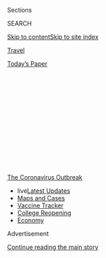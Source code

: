 <div id="app">

<div>

<div>

<div>

<div class="NYTAppHideMasthead css-1q2w90k e1suatyy0">

<div class="section css-ui9rw0 e1suatyy2">

<div class="css-eph4ug er09x8g0">

<div class="css-6n7j50">

</div>

<span class="css-1dv1kvn">Sections</span>

<div class="css-10488qs">

<span class="css-1dv1kvn">SEARCH</span>

</div>

[Skip to content](#site-content)[Skip to site
index](#site-index)

</div>

<div id="masthead-section-label" class="css-1wr3we4 eaxe0e00">

[Travel](https://www.nytimes.com/section/travel)

</div>

<div class="css-10698na e1huz5gh0">

</div>

</div>

<div id="masthead-bar-one" class="section hasLinks css-15hmgas e1csuq9d3">

<div class="css-uqyvli e1csuq9d0">

</div>

<div class="css-1uqjmks e1csuq9d1">

</div>

<div class="css-9e9ivx">

[](https://myaccount.nytimes.com/auth/login?response_type=cookie&client_id=vi)

</div>

<div class="css-1bvtpon e1csuq9d2">

[Today’s
Paper](https://www.nytimes.com/section/todayspaper)

</div>

</div>

</div>

</div>

<div data-aria-hidden="false">

<div id="site-content" data-role="main">

<div>

<div class="css-1aor85t" style="opacity:0.000000001;z-index:-1;visibility:hidden">

<div class="css-1hqnpie">

<div class="css-epjblv">

<span class="css-17xtcya">[Travel](/section/travel)</span><span class="css-x15j1o">|</span><span class="css-fwqvlz">Afraid
of Airlines? There’s Always the Private
Jet</span>

</div>

<div class="css-k008qs">

<div class="css-1iwv8en">

<span class="css-18z7m18"></span>

<div>

</div>

</div>

<span class="css-1n6z4y">https://nyti.ms/3jVASIL</span>

<div class="css-1705lsu">

<div class="css-4xjgmj">

<div class="css-4skfbu" data-role="toolbar" data-aria-label="Social Media Share buttons, Save button, and Comments Panel with current comment count" data-testid="share-tools">

  - 
  - 
  - 
  - 
    
    <div class="css-6n7j50">
    
    </div>

  - 

</div>

</div>

</div>

</div>

</div>

</div>

<div id="NYT_TOP_BANNER_REGION" class="css-13pd83m">

<div>

<div id="styln-prism-menu-1592847958612" class="section interactive-content interactive-size-medium css-1edisqu">

<div class="css-17ih8de interactive-body">

<div id="scroll-container" class="css-1gj85ro">

[<span class="styln-title-wrap"><span class="css-1pje3qr">The
Coronavirus</span><span class="css-1pje3qr">
Outbreak</span></span>](https://www.nytimes.com/news-event/coronavirus?action=click&pgtype=Article&state=default&region=TOP_BANNER&context=storylines_menu)

  - <span class="css-kqxiym" data-emphasize="true">live</span>[Latest
    Updates](https://www.nytimes.com/2020/08/03/world/coronavirus-covid-19.html?action=click&pgtype=Article&state=default&region=TOP_BANNER&context=storylines_menu)
  - [Maps and
    Cases](https://www.nytimes.com/interactive/2020/us/coronavirus-us-cases.html?action=click&pgtype=Article&state=default&region=TOP_BANNER&context=storylines_menu)
  - [Vaccine
    Tracker](https://www.nytimes.com/interactive/2020/science/coronavirus-vaccine-tracker.html?action=click&pgtype=Article&state=default&region=TOP_BANNER&context=storylines_menu)
  - [College
    Reopening](https://www.nytimes.com/2020/08/02/us/covid-college-reopening.html?action=click&pgtype=Article&state=default&region=TOP_BANNER&context=storylines_menu)
  - [Economy](https://www.nytimes.com/live/2020/08/03/business/stock-market-today-coronavirus?action=click&pgtype=Article&state=default&region=TOP_BANNER&context=storylines_menu)

</div>

</div>

</div>

</div>

</div>

<div id="top-wrapper" class="css-1sy8kpn">

<div id="top-slug" class="css-l9onyx">

Advertisement

</div>

[Continue reading the main
story](#after-top)

<div class="ad top-wrapper" style="text-align:center;height:100%;display:block;min-height:250px">

<div id="top" class="place-ad" data-position="top" data-size-key="top">

</div>

</div>

<div id="after-top">

</div>

</div>

<div>

<div id="sponsor-wrapper" class="css-1hyfx7x">

<div id="sponsor-slug" class="css-19vbshk">

Supported by

</div>

[Continue reading the main
story](#after-sponsor)

<div id="sponsor" class="ad sponsor-wrapper" style="text-align:center;height:100%;display:block">

</div>

<div id="after-sponsor">

</div>

</div>

<div class="css-186x18t">

</div>

<div class="css-1vkm6nb ehdk2mb0">

# Afraid of Airlines? There’s Always the Private Jet

</div>

Concerned about virus-related safety on commercial planes, many fliers
are turning to private jets for the first time. The catch, of course, is
the price.

<div class="css-79elbk" data-testid="photoviewer-wrapper">

<div class="css-z3e15g" data-testid="photoviewer-wrapper-hidden">

</div>

<div class="css-1a48zt4 ehw59r15" data-testid="photoviewer-children">

![<span class="css-16f3y1r e13ogyst0" data-aria-hidden="true">A flight
between New York and Miami on Silver Air (above) costs thousands of
dollars, but many passengers are willing to splurge to avoid commercial
flights. Flying with groups is one way to cut
costs.</span><span class="css-cnj6d5 e1z0qqy90" itemprop="copyrightHolder"><span class="css-1ly73wi e1tej78p0">Credit...</span><span><span>Silver
Air</span></span></span>](https://static01.nyt.com/images/2020/07/27/travel/29private-jets-virus/oakImage-1595868653679-articleLarge.jpg?quality=75&auto=webp&disable=upscale)

</div>

</div>

<div class="css-18e8msd">

<div class="css-vp77d3 epjyd6m0">

<div class="css-1baulvz">

By [<span class="css-1baulvz last-byline" itemprop="name">Sally
French</span>](https://www.nytimes.com/by/sally-french)

</div>

</div>

  - July 30,
    2020

  - 
    
    <div class="css-4xjgmj">
    
    <div class="css-d8bdto" data-role="toolbar" data-aria-label="Social Media Share buttons, Save button, and Comments Panel with current comment count" data-testid="share-tools">
    
      - 
      - 
      - 
      - 
        
        <div class="css-6n7j50">
        
        </div>
    
      - 
    
    </div>
    
    </div>

</div>

</div>

<div class="section meteredContent css-1r7ky0e" name="articleBody" itemprop="articleBody">

<div class="css-1fanzo5 StoryBodyCompanionColumn">

<div class="css-53u6y8">

Lexi Shangraw, a San Francisco resident, flew to Phoenix in early March
for what was supposed to be a brief visit. But when lockdowns started,
she ended up staying longer than anticipated in hopes of waiting out
Covid-19.

Last month, she decided it was finally time to return home. Dubious
about the safety of big commercial airlines, she chose
[JSX,](https://www.jsx.com/home/search) a hybrid private jet service
that departs from small, private terminals. In the world of private jet
travel, Ms. Shangraw got a good deal. Her one-way ticket on a
semiprivate jet to Oakland, Calif., cost $159. That same day, a flight
to the Bay Area on American Airlines would have cost $150, she said.

Ms. Shangraw is among the growing number of Americans using private
jets, seeing them as a safer alternative to the often [cramped
commercial
flights](https://www.nytimes.com/2020/07/21/travel/crowded-flights-coronavirus.html)
filled with strangers during the pandemic. The day after the Fourth of
July, when commercial airline travel was down 74 percent year-over-year,
private jet flights were up five percent, according to [an analysis of
data from Argus, an aviation consulting
firm](https://privatejetcardcomparisons.com/2020/07/10/heres-where-the-private-jets-were-flying-for-the-july-4th-holiday/#more-38454),
by Doug Gollan, who runs the website [Private Jet Card
Comparisons.](https://privatejetcardcomparisons.com/)

On JSX, passengers still fly with up to 29 strangers (though Ms.
Shangraw said there were fewer than 15 on her flight), but there’s no
need to arrive two hours early (the company recommends 20 minutes),
because there are no security lines and no complex boarding procedures.
JSX flights tend to cost between $300 and $500 one way, per person, but
some shorter legs can cost less than $100.

</div>

</div>

<div class="css-1fanzo5 StoryBodyCompanionColumn">

<div class="css-53u6y8">

## The price of exclusivity

Compared to most private jet services, JSX is downright affordable. Some
customers are opting for pricey, custom charter flights that can cost
anywhere from a few thousand dollars to more than $10,000 per hour,
based on factors like aircraft type and in-flight service.

Even when paying top dollar, many travelers are seeing value in
springing for private flights amid a pandemic. That includes people like
Franklin Antoian, the founder of the personal training website iBodyFit,
who — along with his wife and two kids — took his first-ever private jet
ride last month from Palm Beach, Fla., to visit family in upstate New
York. It cost $20,000, about six times more than Mr. Antoian’s usual
first-class fares for his family of four. He justified the cost, saying
this may be his family’s only flight this year.

A town car arrived at their home and shuttled them directly to the door
of a small airport with plush chairs and no blaring loudspeakers. The
plane left when the family was ready.

It’s a far cry from [ever-changing rules about middle
seats](https://www.nytimes.com/2020/07/10/world/canada/canada-airlines-coronavirus.html),
[passengers refusing to wear
masks](https://www.nytimes.com/2020/06/18/us/american-airlines-mask-brandon-straka.html)
and [flight attendants telling off passengers for sitting in an
unoccupied exit
row](https://www.nytimes.com/2020/07/08/travel/airplanes-social-distancing-coronavirus.html)
for more space. And while travelers on commercial airlines report
[confusion over mask
policies](https://www.nytimes.com/2020/06/04/travel/coronavirus-flying-face-masks.html)
not being enforced, flying private means everyone has their face
covered.

</div>

</div>

<div>

</div>

<div class="css-1fanzo5 StoryBodyCompanionColumn">

<div class="css-53u6y8">

“I’d always wanted to fly on a private jet, and then I started thinking
about what travel might otherwise be like on a commercial airline,” Mr.
Antoian said. “I didn’t want to wait in a crowded terminal. I didn’t
want the chance that someone on the plane might complain about wearing a
mask and the plane might be delayed.”

</div>

</div>

<div class="css-1fanzo5 StoryBodyCompanionColumn">

<div class="css-53u6y8">

“Flying private is much safer, and consistently so,” said Sridhar Tayur,
founder of OrganJet, a company that provides private jet travel for
organ-transplant patients. “Social distancing is easier. The pilots wear
masks. The passengers — usually a small number — know each
other.”

<div id="NYT_MAIN_CONTENT_1_REGION" class="css-9tf9ac">

<div>

<div id="styln-covid-updates-world" class="section interactive-content interactive-size-medium css-1ftcdic">

<div class="css-17ih8de interactive-body">

<div id="styln-briefing-block" data-asset-id="QXJ0aWNsZTpueXQ6Ly9hcnRpY2xlLzZkMDlhMjVlLTQxZDYtNWE3ZC04NzFjLTNiMDkyMGU0NjA2Zg==">

<div class="briefing-block-header-section">

# [Latest Updates: Global Coronavirus Outbreak](https://www.nytimes.com/2020/08/03/world/coronavirus-covid-19.html?action=click&pgtype=Article&state=default&region=MAIN_CONTENT_1&context=storylines_live_updates)

<div class="briefing-block-ts">

Updated 2020-08-04T07:33:06.428Z

</div>

</div>

  - [Fauci defends Birx after she is criticized by
    Trump.](https://www.nytimes.com/2020/08/03/world/coronavirus-covid-19.html?action=click&pgtype=Article&state=default&region=MAIN_CONTENT_1&context=storylines_live_updates#link-4547638f)
  - [Trump derides Democrats as lawmakers and administration officials
    try to break stimulus
    impasse.](https://www.nytimes.com/2020/08/03/world/coronavirus-covid-19.html?action=click&pgtype=Article&state=default&region=MAIN_CONTENT_1&context=storylines_live_updates#link-15e7f995)
  - [The deadline for 2020 census counting has been moved up by a
    month.](https://www.nytimes.com/2020/08/03/world/coronavirus-covid-19.html?action=click&pgtype=Article&state=default&region=MAIN_CONTENT_1&context=storylines_live_updates#link-e5a2cda)

<div class="briefing-block-footer">

<div class="briefing-block-footer-meta">

[See more
updates](https://www.nytimes.com/2020/08/03/world/coronavirus-covid-19.html?action=click&pgtype=Article&state=default&region=MAIN_CONTENT_1&context=storylines_live_updates)

</div>

<div class="briefing-block-briefinglinks">

<span>More live coverage:</span>
[Markets](https://www.nytimes.com/live/2020/08/03/business/stock-market-today-coronavirus?action=click&pgtype=Article&state=default&region=MAIN_CONTENT_1&context=storylines_live_updates)

</div>

</div>

</div>

</div>

</div>

</div>

</div>

The major drawback for many travelers is, of course, the cost. A one-way
charter flight between New York and Miami with the private jet company
[Silver Air](https://www.silverair.com/) costs between $15,000 and
$20,000 for the entire aircraft, depending on the jet (their planes seat
between four and 10). Bring nine friends, and that still amounts to a
few thousand dollars per person each way — significantly more than the
cost of your average first-class ticket, and far more than the price of
a basic economy seat. Another company, [Jet It,](https://gojetit.com/)
charges $4,200 per hour (though purchasing a membership reduces the
per-hour rate to $1,600), not including airport fees. Their HondaJet
Elite aircraft seats six.

To reduce the price of the $8,000-to-$10,000-per-hour flight, Jamie
Gibson, the founder of the website
[Flightess](https://www.flightess.com/) and a high-end charter flight
attendant, says more groups of first-time fliers are chartering planes
with friends and family, and thus reducing the per-person cost.
Prepandemic, her regular clients were executives who tended to travel
alone. The cost is further reduced by the CARES Act tax break. Private
jet customers aren’t required to pay the 7.5 percent Federal Excise Tax
between March 28 and Dec. 31, 2020, which is typically charged on all
private jet flights and hours. Additionally, companies don’t have to pay
any fuel taxes during that period, which is one less cost they would
otherwise pass onto consumers.

## Gaining in popularity

While [commercial air
travel](https://www.nytimes.com/2020/05/10/business/airlines-coronavirus-bleak-future.html)
is getting pummeled, private jet travel has not been hit nearly as hard,
said Mr. Gollan.

In April, passenger count on commercial airlines fell 95 percent
year-over-year, while passenger count on private jet charters was down
67 percent, according to Mr. Gollan’s analysis of Argus’s data. By June,
private jet operators saw just a 22 percent decrease.

</div>

</div>

<div>

</div>

<div class="css-1fanzo5 StoryBodyCompanionColumn">

<div class="css-53u6y8">

“With virtually no business travel, the rebound was fueled by existing
customers flying for personal reasons and newcomers to the market,” Mr.
Gollan said. “Private flying isn’t fully back, but certainly the
industry is in much better shape than airlines. There is a strong flow
of new-to-private-aviation customers.”

XO, which offers both private charters and the ability to book
individual seats on private jets, saw a 19.8 percent decrease in hours
flown in the first half of 2020 versus the first half of 2019, according
to Argus data. But the company said monthly membership sales between
March and May 2020 among first-time private jet fliers averaged five
times higher than their monthly averages.

Two other companies have also seen increased interest. [Sentient
Jet](https://www.sentient.com/) said more than 50 percent of the 8,000
flight hours in June were sold to first-time customers, up from about 25
to 30 percent in most months. And [Air Charter
Service](https://www.aircharterserviceusa.com/) said in a press release
that in May and June, it saw a 75 percent increase in year-over-year
inquiries from potential customers.

The trend looks likely to continue as commercial air travel may only
become more painful. JetBlue is blocking middle seats through at least
Sept. 8 and Southwest Airlines is doing the same through at least Oct.
31 — but it’s unclear what happens after that. Luxuries like airport
lounges are closed with no indication when they’ll reopen. And
passengers report [flights being canceled at the last
minute](https://www.nytimes.com/2020/06/18/travel/travel-refunds-airlines.html).

## Who is flying private

Ms. Gibson said in addition to families and friends on vacation, she’s
recently flown students who needed to return from college or boarding
schools and older passengers who feel especially at risk flying
commercial airlines. And as airlines cut back on international flights
in response to [countries closing their
borders](https://www.nytimes.com/article/coronavirus-travel-restrictions.html)
to some foreigners, including Americans, she’s also flying a number of
repatriation
trips.

<div id="NYT_MAIN_CONTENT_3_REGION" class="css-9tf9ac">

<div>

<div id="styln-prism-freeform-1594220623585" class="section interactive-content interactive-size-medium css-1ftcdic">

<div class="css-17ih8de interactive-body">

<div id="prism-freeform-block-38059" class="css-19mumt8" data-role="complementary" data-storyline="The Coronavirus Outbreak" data-truncated="true" tabindex="0">

<div class="css-a8d9oz">

<div class="css-eb027h">

[](https://www.nytimes.com/news-event/coronavirus?action=click&pgtype=Article&state=default&region=MAIN_CONTENT_3&context=storylines_faq)

### The Coronavirus Outbreak ›

#### Frequently Asked Questions

Updated August 3, 2020

  - #### I’m a small-business owner. Can I get relief?
    
      - The [stimulus bills enacted in
        March](https://www.nytimes.com/article/small-business-loans-stimulus-grants-freelancers-coronavirus.html?action=click&pgtype=Article&state=default&region=MAIN_CONTENT_3&context=storylines_faq)
        offer help for the millions of American small businesses. Those
        eligible for aid are businesses and nonprofit organizations with
        fewer than 500 workers, including sole proprietorships,
        independent contractors and freelancers. Some larger companies
        in some industries are also eligible. The help being offered,
        which is being managed by the Small Business Administration,
        includes the Paycheck Protection Program and the Economic Injury
        Disaster Loan program. But lots of folks have [not yet seen
        payouts.](https://www.nytimes.com/interactive/2020/05/07/business/small-business-loans-coronavirus.html?action=click&pgtype=Article&state=default&region=MAIN_CONTENT_3&context=storylines_faq)
        Even those who have received help are confused: The rules are
        draconian, and some are stuck sitting on [money they don’t know
        how to
        use.](https://www.nytimes.com/2020/05/02/business/economy/loans-coronavirus-small-business.html?action=click&pgtype=Article&state=default&region=MAIN_CONTENT_3&context=storylines_faq)
        Many small-business owners are getting less than they expected
        or [not hearing anything at
        all.](https://www.nytimes.com/2020/06/10/business/Small-business-loans-ppp.html?action=click&pgtype=Article&state=default&region=MAIN_CONTENT_3&context=storylines_faq)

  - #### What are my rights if I am worried about going back to work?
    
      - Employers have to provide [a safe
        workplace](https://www.osha.gov/SLTC/covid-19/standards.html)
        with policies that protect everyone equally. [And if one of your
        co-workers tests positive for the coronavirus, the
        C.D.C.](https://www.nytimes.com/article/coronavirus-money-unemployment.html?action=click&pgtype=Article&state=default&region=MAIN_CONTENT_3&context=storylines_faq)
        has said that [employers should tell their
        employees](https://www.cdc.gov/coronavirus/2019-ncov/community/guidance-business-response.html)
        -- without giving you the sick employee’s name -- that they may
        have been exposed to the virus.

  - #### Should I refinance my mortgage?
    
      - [It could be a good
        idea,](https://www.nytimes.com/article/coronavirus-money-unemployment.html?action=click&pgtype=Article&state=default&region=MAIN_CONTENT_3&context=storylines_faq)
        because mortgage rates have [never been
        lower.](https://www.nytimes.com/2020/07/16/business/mortgage-rates-below-3-percent.html?action=click&pgtype=Article&state=default&region=MAIN_CONTENT_3&context=storylines_faq)
        Refinancing requests have pushed mortgage applications to some
        of the highest levels since 2008, so be prepared to get in line.
        But defaults are also up, so if you’re thinking about buying a
        home, be aware that some lenders have tightened their standards.

  - #### What is school going to look like in September?
    
      - It is unlikely that many schools will return to a normal
        schedule this fall, requiring the grind of [online
        learning](https://www.nytimes.com/2020/06/05/us/coronavirus-education-lost-learning.html?action=click&pgtype=Article&state=default&region=MAIN_CONTENT_3&context=storylines_faq),
        [makeshift child
        care](https://www.nytimes.com/2020/05/29/us/coronavirus-child-care-centers.html?action=click&pgtype=Article&state=default&region=MAIN_CONTENT_3&context=storylines_faq)
        and [stunted
        workdays](https://www.nytimes.com/2020/06/03/business/economy/coronavirus-working-women.html?action=click&pgtype=Article&state=default&region=MAIN_CONTENT_3&context=storylines_faq)
        to continue. California’s two largest public school districts —
        Los Angeles and San Diego — said on July 13, that [instruction
        will be remote-only in the
        fall](https://www.nytimes.com/2020/07/13/us/lausd-san-diego-school-reopening.html?action=click&pgtype=Article&state=default&region=MAIN_CONTENT_3&context=storylines_faq),
        citing concerns that surging coronavirus infections in their
        areas pose too dire a risk for students and teachers. Together,
        the two districts enroll some 825,000 students. They are the
        largest in the country so far to abandon plans for even a
        partial physical return to classrooms when they reopen in
        August. For other districts, the solution won’t be an
        all-or-nothing approach. [Many
        systems](https://bioethics.jhu.edu/research-and-outreach/projects/eschool-initiative/school-policy-tracker/),
        including the nation’s largest, New York City, are devising
        [hybrid
        plans](https://www.nytimes.com/2020/06/26/us/coronavirus-schools-reopen-fall.html?action=click&pgtype=Article&state=default&region=MAIN_CONTENT_3&context=storylines_faq)
        that involve spending some days in classrooms and other days
        online. There’s no national policy on this yet, so check with
        your municipal school system regularly to see what is happening
        in your community.

  - #### Is the coronavirus airborne?
    
      - The coronavirus [can stay aloft for hours in tiny droplets in
        stagnant
        air](https://www.nytimes.com/2020/07/04/health/239-experts-with-one-big-claim-the-coronavirus-is-airborne.html?action=click&pgtype=Article&state=default&region=MAIN_CONTENT_3&context=storylines_faq),
        infecting people as they inhale, mounting scientific evidence
        suggests. This risk is highest in crowded indoor spaces with
        poor ventilation, and may help explain super-spreading events
        reported in meatpacking plants, churches and restaurants. [It’s
        unclear how often the virus is
        spread](https://www.nytimes.com/2020/07/06/health/coronavirus-airborne-aerosols.html?action=click&pgtype=Article&state=default&region=MAIN_CONTENT_3&context=storylines_faq)
        via these tiny droplets, or aerosols, compared with larger
        droplets that are expelled when a sick person coughs or sneezes,
        or transmitted through contact with contaminated surfaces, said
        Linsey Marr, an aerosol expert at Virginia Tech. Aerosols are
        released even when a person without symptoms exhales, talks or
        sings, according to Dr. Marr and more than 200 other experts,
        who [have outlined the evidence in an open letter to the World
        Health
        Organization](https://academic.oup.com/cid/article/doi/10.1093/cid/ciaa939/5867798).

<div id="styln-survey-component-38059" class="styln-survey-component" data-surveyname="faq" data-surveystoryline="coronavirus">

</div>

</div>

<div class="css-6mllg9">

</div>

<div class="css-pmm6ed">

<span class="css-5gimkt"></span>

</div>

</div>

</div>

</div>

</div>

</div>

</div>

Private jet travel allows citizens of other countries to find a way
home. For repatriation flights from the United States to a country where
travel is restricted to citizens only, the plane can land, but Ms.
Gibson and her crewmates can’t set foot on foreign land. The passenger
departs, and the crew immediately leaves the country. It is not advised
to use a private jet to skirt entry restrictions — just look at the
[five American travelers who chartered a private jet to
Sardinia](https://www.nytimes.com/2020/07/07/world/europe/american-passport-privilege-coronavirus.html),
but were turned away upon arrival.

Even dogs are flying on chartered planes. Elsa Chen, a Bernedoodle
puppy, was purchased by her owners through a website called
[PuppySpot](https://www.puppyspot.com/). They paid the company’s
standard flat rate of $799 to send dogs via air cargo. But when Elsa’s
American Airlines flight from Chicago O’Hare to San Francisco was
canceled last month and could not be rebooked for several days,
PuppySpot rebooked Elsa on a private jet and had her arrive in San
Francisco nearly on schedule. As a result, PuppySpot is now flying all
of its dogs on private planes.

</div>

</div>

<div class="css-1fanzo5 StoryBodyCompanionColumn">

<div class="css-53u6y8">

## Mask, gloves and cleaning

These days, most passengers’ biggest safety concerns center on Covid-19.
Ms. Gibson and her crewmates now wear a mask and gloves throughout the
flight, but she said some customers still opt out of most in-flight
service as a precaution. About 15 percent of her clients now prefer
plastic plates in lieu of fine porcelain china to minimize risk, and
about the same number ask to be mostly left alone in the cabin to
maintain distancing.

JSX said they’ve always wiped down high-touch areas like seats, armrests
and tray tables at the start and end of each day. Since the Covid-19
pandemic, they’ve ramped up cleaning to occur “throughout the day” with
hospital-grade disinfectant.

With most of the modern stresses of commercial travel absent, Mr.
Antoian said his private jet experience harkened back to the 1950s era
of “the Golden Age of plane travel,” a time when flying felt glamorous.

“You’re not just offering coffee or tea,” Ms. Gibson said. “You’re
offering a cappuccino or espresso. You’re not just handing them a bag of
cookies or peanuts. I offer to bake them a souffle. Any custom food
requests, we can order or make.”

Mr. Antoian didn’t ask for any custom orders (his kids ate sandwiches
from home) — but it wasn’t out of any coronavirus-related caution.

“I just didn’t want to inconvenience anyone,” he said. Even without a
souffle, Mr. Antoian said the experience was well worth it for (most of)
his family.

His 4-year-old son still prefers Delta.

“He knows how to work the Delta TV and how to navigate the Disney
movies,” he said. “He had to watch it on my wife’s iPad. He was
disappointed.”

</div>

</div>

<div class="css-1fanzo5 StoryBodyCompanionColumn">

<div class="css-53u6y8">

-----

***Follow New York Times Travel***
*on*[*Instagram*](https://www.instagram.com/nytimestravel/)*,*[*Twitter*](https://twitter.com/nytimestravel)
*and*[*Facebook*](https://www.facebook.com/nytimestravel/)*. And*[*sign
up for our weekly Travel Dispatch
newsletter*](https://www.nytimes.com/newsletters/traveldispatch) *to
receive expert tips on traveling smarter and inspiration for your next
vacation.*

</div>

</div>

</div>

<div>

</div>

<div>

</div>

<div>

</div>

<div>

<div id="bottom-wrapper" class="css-1ede5it">

<div id="bottom-slug" class="css-l9onyx">

Advertisement

</div>

[Continue reading the main
story](#after-bottom)

<div id="bottom" class="ad bottom-wrapper" style="text-align:center;height:100%;display:block;min-height:90px">

</div>

<div id="after-bottom">

</div>

</div>

</div>

</div>

</div>

## Site Index

<div>

</div>

## Site Information Navigation

  - [© <span>2020</span> <span>The New York Times
    Company</span>](https://help.nytimes.com/hc/en-us/articles/115014792127-Copyright-notice)

<!-- end list -->

  - [NYTCo](https://www.nytco.com/)
  - [Contact
    Us](https://help.nytimes.com/hc/en-us/articles/115015385887-Contact-Us)
  - [Work with us](https://www.nytco.com/careers/)
  - [Advertise](https://nytmediakit.com/)
  - [T Brand Studio](http://www.tbrandstudio.com/)
  - [Your Ad
    Choices](https://www.nytimes.com/privacy/cookie-policy#how-do-i-manage-trackers)
  - [Privacy](https://www.nytimes.com/privacy)
  - [Terms of
    Service](https://help.nytimes.com/hc/en-us/articles/115014893428-Terms-of-service)
  - [Terms of
    Sale](https://help.nytimes.com/hc/en-us/articles/115014893968-Terms-of-sale)
  - [Site
    Map](https://spiderbites.nytimes.com)
  - [Help](https://help.nytimes.com/hc/en-us)
  - [Subscriptions](https://www.nytimes.com/subscription?campaignId=37WXW)

</div>

</div>

</div>

</div>
